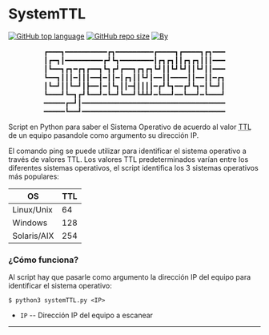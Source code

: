 # SystemTTL

[![GitHub top language](https://img.shields.io/github/languages/top/m4lal0/SystemTTL?logo=python&style=flat-square)](#)
[![GitHub repo size](https://img.shields.io/github/repo-size/m4lal0/SystemTTL?logo=webpack&style=flat-square)](#)
[![By](https://img.shields.io/badge/By-m4lal0-green?style=flat-square&logo=github)](#)

<p align="center">
┏━━━┓━━━━━━━━━━┏┓━━━━━━━━━┏━━━━┓┏━━━━┓┏┓━━━
┃┏━┓┃━━━━━━━━━┏┛┗┓━━━━━━━━┃┏┓┏┓┃┃┏┓┏┓┃┃┃━━━
┃┗━━┓┏┓━┏┓┏━━┓┗┓┏┛┏━━┓┏┓┏┓┗┛┃┃┗┛┗┛┃┃┗┛┃┃━━━
┗━━┓┃┃┃━┃┃┃━━┫━┃┃━┃┏┓┃┃┗┛┃━━┃┃━━━━┃┃━━┃┃━┏┓
┃┗━┛┃┃┗━┛┃┣━━┃━┃┗┓┃┃━┫┃┃┃┃━┏┛┗┓━━┏┛┗┓━┃┗━┛┃
┗━━━┛┗━┓┏┛┗━━┛━┗━┛┗━━┛┗┻┻┛━┗━━┛━━┗━━┛━┗━━━┛
━━━━━┏━┛┃━━━━━━━━━━━━━━━━━━━━━━━━━━━━━━━━━━
━━━━━┗━━┛━━━━━━━━━━━━━━━━━━━━━━━━━━━━━━━━━━
</p>

Script en Python para saber el Sistema Operativo de acuerdo al valor <abbr title="Time To Live">TTL</abbr> de un equipo pasandole como argumento su dirección IP.

El comando ping se puede utilizar para identificar el sistema operativo a través de valores TTL. Los valores TTL predeterminados varían entre los diferentes sistemas operativos, el script identifica los 3 sistemas operativos más populares:

| OS  | TTL  |
| ------------ | ------------ |
| Linux/Unix  | 64 |
| Windows  | 128 |
| Solaris/AIX  | 254 |

### ¿Cómo funciona?

Al script hay que pasarle como argumento la dirección IP del equipo para identificar el sistema operativo:

```shell
$ python3 systemTTL.py <IP>
```

* `IP` -- Dirección IP del equipo a escanear

------------